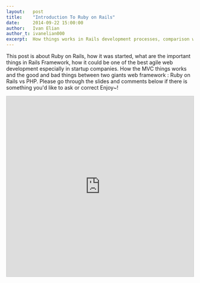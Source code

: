 ```yaml
---
layout:   post
title:    "Introduction To Ruby on Rails"
date:     2014-09-22 15:00:00
author:   Ivan Elian
author_t: ivanelian000
excerpt:  How things works in Rails development processes, comparison with PHP, etc...
---
```

This post is about Ruby on Rails, how it was started, what are the important things in Rails Framework, how it could be one of the best agile web development especially in startup companies. How the MVC things works and the good and bad things between two giants web framework : Ruby on Rails vs PHP.
Please go through the slides and comments below if there is something you'd like to ask or correct
Enjoy~!

<iframe src="https://www.slideshare.net/slideshow/embed_code/39367012" width="597" height="486" frameborder="0" marginwidth="0" marginheight="0" scrolling="no" style="border:1px solid #CCC; border-width:1px; margin-bottom:5px; max-width: 100%;" allowfullscreen> </iframe>
